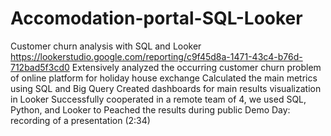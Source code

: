 # Accomodation-portal-SQL-Looker
Customer churn analysis with SQL and Looker
https://lookerstudio.google.com/reporting/c9f45d8a-1471-43c4-b76d-712bad5f3cd0
Extensively analyzed the occurring customer churn problem of online platform for holiday
house exchange
Calculated the main metrics using SQL and Big Query
Created dashboards for main results visualization in Looker
Successfully cooperated in a remote team of 4, we used SQL, Python, and Looker to
Peached the results during public Demo Day: recording of a presentation (2:34)
